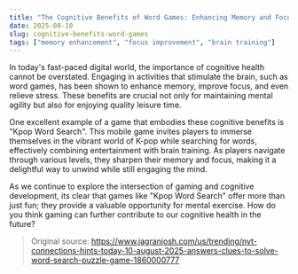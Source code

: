 ```yaml
---
title: "The Cognitive Benefits of Word Games: Enhancing Memory and Focus"
date: 2025-08-10
slug: cognitive-benefits-word-games
tags: ["memory enhancement", "focus improvement", "brain training"]
---
```


In today's fast-paced digital world, the importance of cognitive health cannot be overstated. Engaging in activities that stimulate the brain, such as word games, has been shown to enhance memory, improve focus, and even relieve stress. These benefits are crucial not only for maintaining mental agility but also for enjoying quality leisure time. 

One excellent example of a game that embodies these cognitive benefits is "Kpop Word Search". This mobile game invites players to immerse themselves in the vibrant world of K-pop while searching for words, effectively combining entertainment with brain training. As players navigate through various levels, they sharpen their memory and focus, making it a delightful way to unwind while still engaging the mind. 

As we continue to explore the intersection of gaming and cognitive development, its clear that games like "Kpop Word Search" offer more than just fun; they provide a valuable opportunity for mental exercise. How do you think gaming can further contribute to our cognitive health in the future?
> Original source: https://www.jagranjosh.com/us/trending/nyt-connections-hints-today-10-august-2025-answers-clues-to-solve-word-search-puzzle-game-1860000777